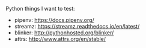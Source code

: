 Python things I want to test:

* pipenv: https://docs.pipenv.org/
* streamz: https://streamz.readthedocs.io/en/latest/
* blinker: http://pythonhosted.org/blinker/
* attrs: http://www.attrs.org/en/stable/